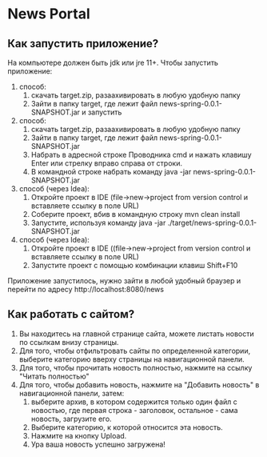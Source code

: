 # News Portal

## Как запустить приложение?
На компьютере должен быть jdk или jre 11+.
Чтобы запустить приложение:
1. способ:
    1. скачать target.zip, разаахивировать в любую удобную папку
    2. Зайти в папку target, где лежит файл news-spring-0.0.1-SNAPSHOT.jar и запустить
2. способ:
    1. скачать target.zip, разаахивировать в любую удобную папку
    2. Зайти в папку target, где лежит файл news-spring-0.0.1-SNAPSHOT.jar
    3. Набрать в адресной строке Проводника cmd и нажать клавишу Enter или стрелку вправо справа от строки.
    4. В командной строке набрать команду java -jar news-spring-0.0.1-SNAPSHOT.jar
3. способ (через Idea):
    1. Откройте проект в IDE (file->new->project from version control и вставляете ссылку в поле URL)
    2. Соберите проект, вбив в командную строку mvn clean install
    3. Запустите, используя команду java -jar ./target/news-spring-0.0.1-SNAPSHOT.jar
4. способ (через Idea):
    1. Откройте проект в IDE ((file->new->project from version control и вставляете ссылку в поле URL)
    2. Запустите проект с помощью комбинации клавиш Shift+F10
  
  
Приложение запустилось, нужно зайти в любой удобный браузер и перейти по адресу 
http://localhost:8080/news


## Как работать с сайтом?
1. Вы находитесь на главной странице сайта, можете листать новости по ссылкам внизу страницы.
2. Для того, чтобы отфильтровать сайты по определенной категории, выберите категорию вверху страницы на навигационной панели.
3. Для того, чтобы прочитать новость полностью, нажмите на ссылку "Читать полностью"
4. Для того, чтобы добавить новость, нажмите на "Добавить новость" в навигационной панели, затем: 
    1. выберите архив,
      в котором содержится только один файл с новостью, где первая строка - заголовок, остальное - сама новость, загрузите его.
    2. Выберите категорию, к которой относится эта новость.
    3. Нажмите на кнопку Upload.
    4. Ура ваша новость успешно загружена!
